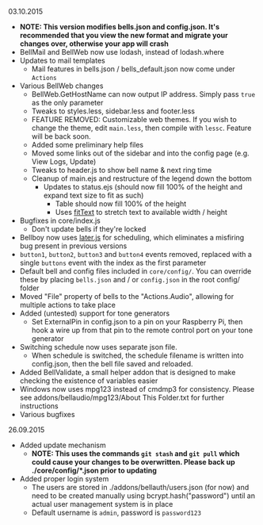 03.10.2015
 - **NOTE: This version modifies bells.json and config.json. It's recommended that you view the new format and migrate your changes over, otherwise your app will crash**
 - BellMail and BellWeb now use lodash, instead of lodash.where
 - Updates to mail templates
   - Mail features in bells.json / bells_default.json now come under `Actions`
 - Various BellWeb changes
   - BellWeb.GetHostName can now output IP address. Simply pass `true` as the only parameter
   - Tweaks to styles.less, sidebar.less and footer.less
   - FEATURE REMOVED: Customizable web themes. If you wish to change the theme, edit `main.less`, then compile with `lessc`. Feature will be back soon.
   - Added some preliminary help files
   - Moved some links out of the sidebar and into the config page (e.g. View Logs, Update)
   - Tweaks to header.js to show bell name & next ring time
   - Cleanup of main.ejs and restructure of the legend down the bottom
     - Updates to status.ejs (should now fill 100% of the height and expand text size to fit as such)
       - Table should now fill 100% of the height
       - Uses [fitText][1] to stretch text to available width / height
 - Bugfixes in core/index.js
   - Don't update bells if they're locked
 - Bellboy now uses [later.js][2] for scheduling, which eliminates a misfiring bug present in previous versions
 - `button1`, `button2`, `button3` and `button4` events removed, replaced with a single `buttons` event with the index as the first parameter
 - Default bell and config files included in `core/config/`. You can override these by placing `bells.json` and / or `config.json` in the root config/ folder
 - Moved "File" property of bells to the "Actions.Audio", allowing for multiple actions to take place
 - Added (untested) support for tone generators
   - Set ExternalPin in config.json to a pin on your Raspberry Pi, then hook a wire up from that pin to the remote control port on your tone generator
 - Switching schedule now uses separate json file.
   - When schedule is switched, the schedule filename is written into config.json, then the bell file saved and reloaded.
 - Added BellValidate, a small helper addon that is designed to make checking the existence of variables easier
 - Windows now uses mpg123 instead of cmdmp3 for consistency. Please see addons/bellaudio/mpg123/About This Folder.txt for further instructions
 - Various bugfixes

26.09.2015
 - Added update mechanism
   - **NOTE: This uses the commands `git stash` and `git pull` which could cause your changes to be overwritten. Please back up ./core/config/*.json prior to updating**
 - Added proper login system
   - The users are stored in ./addons/bellauth/users.json (for now) and need to be created manually using bcrypt.hash("password") until an actual user management system is in place
   - Default username is `admin`, password is `password123`

[1]: http://fittextjs.com/
[2]: http://bunkat.github.io/later/
